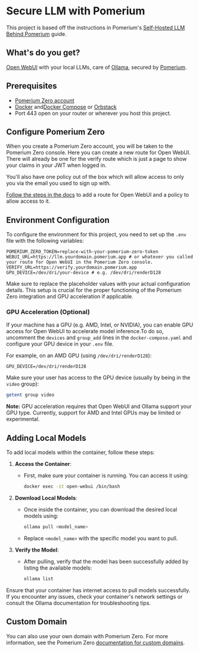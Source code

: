 # Secure LLM with Pomerium

This project is based off the instructions in Pomerium's [Self-Hosted LLM Behind Pomerium](https://bit.ly/4376Wki) guide.

## What's do you get?

[Open WebUI](https://github.com/open-webui/open-webui) with your local LLMs, care of [Ollama](https://ollama.com), secured by [Pomerium](https://pomerium.io).

## Prerequisites

- [Pomerium Zero account](https://bit.ly/4k7RIm5)
- [Docker](https://docs.docker.com/get-docker/) and[Docker Compose](https://docs.docker.com/compose/install/) or [Orbstack](https://orbstack.dev/)
- Port 443 open on your router or wherever you host this project.

## Configure Pomerium Zero

When you create a Pomerium Zero account, you will be taken to the Pomerium Zero console. Here you can create a new route for Open WebUI. There will already be one for the verify route which is just a page to show your claims in your JWT when logged in.

You'll also have one policy out of the box which will allow access to only you via the email you used to sign up with.

[Follow the steps in the docs](https://bit.ly/4376Wki#configure-pomerium-zero) to add a route for Open WebUI and a policy to allow access to it.


## Environment Configuration

To configure the environment for this project, you need to set up the `.env` file with the following variables:

```env
POMERIUM_ZERO_TOKEN=replace-with-your-pomerium-zero-token
WEBUI_URL=https://llm.yourdomain.pomerium.app # or whatever you called your route for Open WebUI in the Pomerium Zero console.
VERIFY_URL=https://verify.yourdomain.pomerium.app
GPU_DEVICE=/dev/dri/your-device # e.g. /dev/dri/renderD128
```

Make sure to replace the placeholder values with your actual configuration details. This setup is crucial for the proper functioning of the Pomerium Zero integration and GPU acceleration if applicable.

### GPU Acceleration (Optional)

If your machine has a GPU (e.g. AMD, Intel, or NVIDIA), you can enable GPU access for Open WebUI to accelerate model inference.To do so, uncomment the `devices` and `group_add` lines in the `docker-compose.yaml` and configure your GPU device in your `.env` file.

For example, on an AMD GPU (using `/dev/dri/renderD128`):

```env
GPU_DEVICE=/dev/dri/renderD128
```

Make sure your user has access to the GPU device (usually by being in the `video` group):

```bash
getent group video
```

**Note:** GPU acceleration requires that Open WebUI and Ollama support your GPU type. Currently, support for AMD and Intel GPUs may be limited or experimental.

## Adding Local Models

To add local models within the container, follow these steps:

1. **Access the Container**:
   - First, make sure your container is running. You can access it using:
     ```bash
     docker exec -it open-webui /bin/bash
     ```

2. **Download Local Models**:
   - Once inside the container, you can download the desired local models using:
     ```bash
     ollama pull <model_name>
     ```
   - Replace `<model_name>` with the specific model you want to pull.

3. **Verify the Model**:
   - After pulling, verify that the model has been successfully added by listing the available models:
     ```bash
     ollama list
     ```

Ensure that your container has internet access to pull models successfully. If you encounter any issues, check your container's network settings or consult the Ollama documentation for troubleshooting tips.

## Custom Domain

You can also use your own domain with Pomerium Zero. For more information, see the Pomerium Zero [documentation for custom domains](https://www.pomerium.com/docs/capabilities/custom-domains).